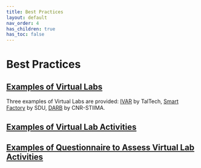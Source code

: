 ```yaml
---
title: Best Practices
layout: default
nav_order: 4
has_children: true
has_toc: false
---
```


# Best Practices

## [Examples of Virtual Labs](BestPractices/VirtualLabs)

Three examples of Virtual Labs are provided: [IVAR](BestPractices/VirtualLabs#IVAR) by TalTech, [Smart Factory](BestPractices/VirtualLabs#SmartFactory) by SDU, [DARB](BestPractices/VirtualLabs#DARB) by CNR-STIIMA.


## [Examples of Virtual Lab Activities](BestPractices/VirtualLabActivities)




## [Examples of Questionnaire to Assess Virtual Lab Activities](BestPractices/AssessmentVLActivities)

